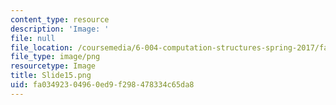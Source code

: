 ```yaml
---
content_type: resource
description: 'Image: '
file: null
file_location: /coursemedia/6-004-computation-structures-spring-2017/fa03492304960ed9f298478334c65da8_Slide15.png
file_type: image/png
resourcetype: Image
title: Slide15.png
uid: fa034923-0496-0ed9-f298-478334c65da8
---
```

